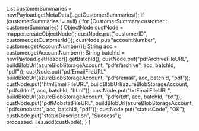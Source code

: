 List<CustomerSummary> customerSummaries = newPayload.getMetaData().getCustomerSummaries();
if (customerSummaries != null) {
    for (CustomerSummary customer : customerSummaries) {
        ObjectNode custNode = mapper.createObjectNode();
        custNode.put("customerID", customer.getCustomerId());
        custNode.put("accountNumber", customer.getAccountNumber());
        String acc = customer.getAccountNumber();
        String batchId = newPayload.getHeader().getBatchId();
        custNode.put("pdfArchiveFileURL", buildBlobUrl(azureBlobStorageAccount, "pdfs/archive", acc, batchId, "pdf"));
        custNode.put("pdfEmailFileURL", buildBlobUrl(azureBlobStorageAccount, "pdfs/email", acc, batchId, "pdf"));
        custNode.put("htmlEmailFileURL", buildBlobUrl(azureBlobStorageAccount, "pdfs/html", acc, batchId, "html"));
        custNode.put("txtEmailFileURL", buildBlobUrl(azureBlobStorageAccount, "pdfs/txt", acc, batchId, "txt"));
        custNode.put("pdfMobstatFileURL", buildBlobUrl(azureBlobStorageAccount, "pdfs/mobstat", acc, batchId, "pdf"));
        custNode.put("statusCode", "OK");
        custNode.put("statusDescription", "Success");
        processedFiles.add(custNode);
    }
}
